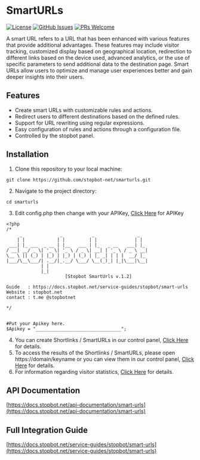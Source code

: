 # SmartURLs

[![License](https://img.shields.io/badge/license-CC0%201.0%20Universal-blue.svg)](https://creativecommons.org/publicdomain/zero/1.0/)
[![GitHub Issues](https://img.shields.io/github/issues/stopbot-net/smarturls.svg)](https://github.com/stopbot-net/smarturls/issues)
[![PRs Welcome](https://img.shields.io/badge/PRs-welcome-brightgreen.svg)](https://github.com/stopbot-net/smarturls/pulls)

A smart URL refers to a URL that has been enhanced with various features that provide additional advantages. These features may include visitor tracking, customized display based on geographical location, redirection to different links based on the device used, advanced analytics, or the use of specific parameters to send additional data to the destination page. Smart URLs allow users to optimize and manage user experiences better and gain deeper insights into their users.

## Features

- Create smart URLs with customizable rules and actions.
- Redirect users to different destinations based on the defined rules.
- Support for URL rewriting using regular expressions.
- Easy configuration of rules and actions through a configuration file.
- Controlled by the stopbot panel.

## Installation

1. Clone this repository to your local machine:
```
git clone https://github.com/stopbot-net/smarturls.git
```
2. Navigate to the project directory:
```
cd smarturls
```
3. Edit config.php then change with your APIKey, [Click Here](https://stopbot.net/apikey) for APIKey
```
<?php
/*
     _              _           _                _   
    | |            | |         | |              | |  
 ___| |_ ___  _ __ | |__   ___ | |_   _ __   ___| |_ 
/ __| __/ _ \| '_ \| '_ \ / _ \| __| | '_ \ / _ \ __|
\__ \ || (_) | |_) | |_) | (_) | |_ _| | | |  __/ |_ 
|___/\__\___/| .__/|_.__/ \___/ \__(_)_| |_|\___|\__|
             | |                                     
             |_|                                     
                      [Stopbot SmartUrls v.1.2]

Guide   : https://docs.stopbot.net/service-guides/stopbot/smart-urls
Website : stopbot.net
contact : t.me @stopbotnet

*/


#Put your Apikey here.
$Apikey = "________________________________";
```
4. You can create Shortlinks / SmartURLs in our control panel, [Click Here](https://docs.stopbot.net/panel-guides/services/stopbot/smart-urls) for details.
5. To access the results of the Shortlinks / SmartURLs, please open https://domain/keyname or you can view them in our control panel, [Click Here](https://docs.stopbot.net/panel-guides/services/stopbot/smart-urls) for details.
6. For information regarding visitor statistics, [Click Here](https://docs.stopbot.net/panel-guides/services/stopbot/smart-urls) for details.

## API Documentation

[https://docs.stopbot.net/api-documentation/smart-urls](https://docs.stopbot.net/api-documentation/smart-urls)

## Full Integration Guide
[https://docs.stopbot.net/service-guides/stopbot/smart-urls](https://docs.stopbot.net/service-guides/stopbot/smart-urls)
